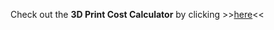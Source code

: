 Check out the **3D Print Cost Calculator** by clicking >>[here](https://tiny-belt.github.io/Filament-Cost-Calculator/index)<<
